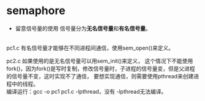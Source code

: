 # semaphore

- 留意信号量的使用
信号量分为**无名信号量**和**有名信号量**。
<br>
pc1.c
有名信号量才能够在不同进程间通信，使用sem_open()来定义。

pc2.c
如果使用的是无名信号量可以用sem_init()来定义，
这个情况下不能使用fork()，因为fork()是写时复制，修改信号量时，子进程的信号量变，但是父进程的信号量不变，这时实现不了通信，
要想实现通信，则需要使用pthread来创建进程中的线程。
<br>
编译运行：gcc -o pc1 pc1.c -lpthread，没有 -lpthread无法编译。
